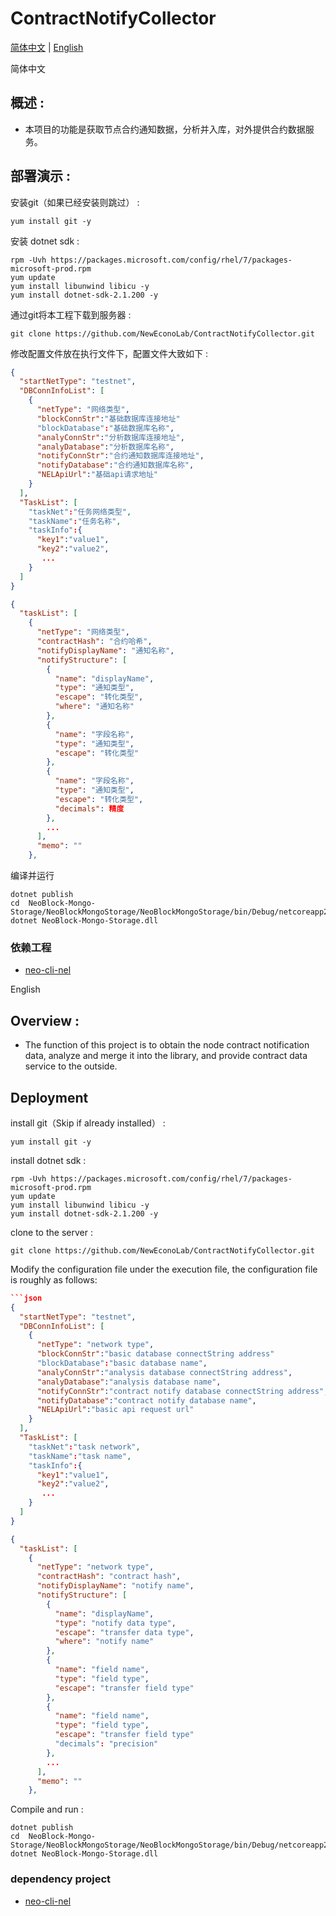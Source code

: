 # ContractNotifyCollector
[简体中文](#zh) |    [English](#en) 

<a name="zh">简体中文</a>
## 概述 :
- 本项目的功能是获取节点合约通知数据，分析并入库，对外提供合约数据服务。

## 部署演示 :

安装git（如果已经安装则跳过） :
```
yum install git -y
```

安装 dotnet sdk :
```
rpm -Uvh https://packages.microsoft.com/config/rhel/7/packages-microsoft-prod.rpm
yum update
yum install libunwind libicu -y
yum install dotnet-sdk-2.1.200 -y
```

通过git将本工程下载到服务器 :
```
git clone https://github.com/NewEconoLab/ContractNotifyCollector.git
```

修改配置文件放在执行文件下，配置文件大致如下 :
```json
{
  "startNetType": "testnet",
  "DBConnInfoList": [
    {
      "netType": "网络类型",
      "blockConnStr":"基础数据库连接地址"
      "blockDatabase":"基础数据库名称",
      "analyConnStr":"分析数据库连接地址",
      "analyDatabase":"分析数据库名称",
      "notifyConnStr":"合约通知数据库连接地址",
      "notifyDatabase":"合约通知数据库名称",
      "NELApiUrl":"基础api请求地址"
    }
  ],
  "TaskList": [
    "taskNet":"任务网络类型",
    "taskName":"任务名称",
    "taskInfo":{
      "key1":"value1",
      "key2":"value2",
       ...
    }
  ]
}
```
```json
{
  "taskList": [
    {
      "netType": "网络类型",
      "contractHash": "合约哈希",
      "notifyDisplayName": "通知名称",
      "notifyStructure": [
        {
          "name": "displayName",
          "type": "通知类型",
          "escape": "转化类型",
          "where": "通知名称"
        },
        {
          "name": "字段名称",
          "type": "通知类型",
          "escape": "转化类型"
        },
        {
          "name": "字段名称",
          "type": "通知类型",
          "escape": "转化类型",
          "decimals": 精度
        },
        ...
      ],
      "memo": ""
    },
```


编译并运行
```
dotnet publish
cd  NeoBlock-Mongo-Storage/NeoBlockMongoStorage/NeoBlockMongoStorage/bin/Debug/netcoreapp2.0
dotnet NeoBlock-Mongo-Storage.dll
```

### 依赖工程
- [neo-cli-nel](https://github.com/NewEconoLab/neo-cli-nel)


<a name="en">English</a>
## Overview :
- The function of this project is to obtain the node contract notification data, analyze and merge it into the library, and provide contract data service to the outside.

## Deployment

install git（Skip if already installed） :
```
yum install git -y
```

install dotnet sdk :
```
rpm -Uvh https://packages.microsoft.com/config/rhel/7/packages-microsoft-prod.rpm
yum update
yum install libunwind libicu -y
yum install dotnet-sdk-2.1.200 -y
```

clone to the server :
```
git clone https://github.com/NewEconoLab/ContractNotifyCollector.git
```

Modify the configuration file under the execution file, the configuration file is roughly as follows:
```json
```json
{
  "startNetType": "testnet",
  "DBConnInfoList": [
    {
      "netType": "network type",
      "blockConnStr":"basic database connectString address"
      "blockDatabase":"basic database name",
      "analyConnStr":"analysis database connectString address",
      "analyDatabase":"analysis database name",
      "notifyConnStr":"contract notify database connectString address",
      "notifyDatabase":"contract notify database name",
      "NELApiUrl":"basic api request url"
    }
  ],
  "TaskList": [
    "taskNet":"task network",
    "taskName":"task name",
    "taskInfo":{
      "key1":"value1",
      "key2":"value2",
       ...
    }
  ]
}
```
```json
{
  "taskList": [
    {
      "netType": "network type",
      "contractHash": "contract hash",
      "notifyDisplayName": "notify name",
      "notifyStructure": [
        {
          "name": "displayName",
          "type": "notify data type",
          "escape": "transfer data type",
          "where": "notify name"
        },
        {
          "name": "field name",
          "type": "field type",
          "escape": "transfer field type"
        },
        {
          "name": "field name",
          "type": "field type",
          "escape": "transfer field type"
          "decimals": "precision"
        },
        ...
      ],
      "memo": ""
    },
```

Compile and run :
```
dotnet publish
cd  NeoBlock-Mongo-Storage/NeoBlockMongoStorage/NeoBlockMongoStorage/bin/Debug/netcoreapp2.0
dotnet NeoBlock-Mongo-Storage.dll
```

### dependency project
- [neo-cli-nel](https://github.com/NewEconoLab/neo-cli-nel)

